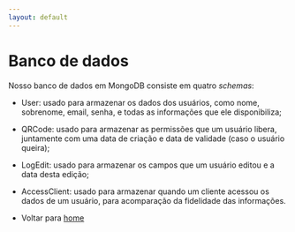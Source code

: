 ```yaml
---
layout: default
---
```


# Banco de dados

Nosso banco de dados em MongoDB consiste em quatro _schemas_:
- User: usado para armazenar os dados dos usuários, como nome, sobrenome, email, senha, e todas as informações que ele disponibiliza;
- QRCode: usado para armazenar as permissões que um usuário libera, juntamente com uma data de criação e data de validade (caso o usuário queira);
- LogEdit: usado para armazenar os campos que um usuário editou e a data desta edição;
- AccessClient: usado para armazenar quando um cliente acessou os dados de um usuário, para acomparação da fidelidade das informações.

- Voltar para [home](..)